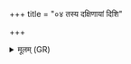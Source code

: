 +++
title = "०४ तस्य दक्षिणायां दिशि"

+++
<details><summary>मूलम् (GR)</summary>

तस्य दक्षिणायां दिशि ।  
ऊषाः पूंश्चली मन्त्रो मागधो (…) । +++(see 2bc)+++  
अहो रात्री च परिष्कन्दौ (…) ॥ +++(see 2d)+++
</details>